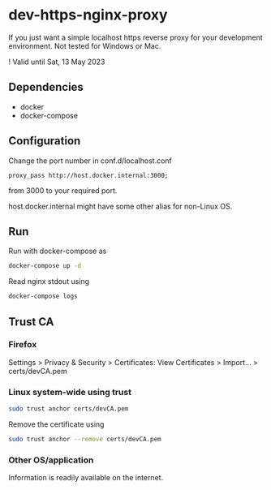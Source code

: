 # dev-https-nginx-proxy
If you just want a simple localhost https reverse proxy for your development environment. Not tested for Windows or Mac.

! Valid until Sat, 13 May 2023
## Dependencies
* docker
* docker-compose

## Configuration
Change the port number in conf.d/localhost.conf
```nginx
proxy_pass http://host.docker.internal:3000;
```
from 3000 to your required port.

host.docker.internal might have some other alias for non-Linux OS.

## Run
Run with docker-compose as
```bash
docker-compose up -d
```

Read nginx stdout using
```bash
docker-compose logs
```
## Trust CA
### Firefox
Settings > Privacy & Security > Certificates: View Certificates > Import... > certs/devCA.pem

### Linux system-wide using trust
```bash
sudo trust anchor certs/devCA.pem
```
Remove the certificate using
```bash
sudo trust anchor --remove certs/devCA.pem
```

### Other OS/application
Information is readily available on the internet.
